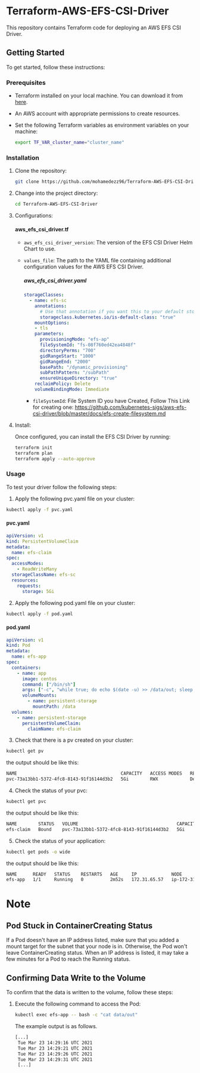 # Terraform-AWS-EFS-CSI-Driver
This repository contains Terraform code for deploying an AWS EFS CSI Driver.

## Getting Started

To get started, follow these instructions:

### Prerequisites

- Terraform installed on your local machine. You can download it from [here](https://www.terraform.io/downloads.html).
- An AWS account with appropriate permissions to create resources.
- Set the following Terraform variables as environment variables on your machine:

    ```bash
    export TF_VAR_cluster_name="cluster_name"
    ```


### Installation

1. Clone the repository:

    ```bash
    git clone https://github.com/mohamedezz96/Terraform-AWS-EFS-CSI-Driver.git
    ```
2. Change into the project directory:

    ```bash
    cd Terraform-AWS-EFS-CSI-Driver
    ```
3. Configurations:
      #### aws_efs_csi_driver.tf
      - `aws_efs_csi_driver_version`: The version of the EFS CSI Driver Helm Chart to use.
      - `values_file`: The path to the YAML file containing additional configuration values for the AWS EFS CSI Driver.
    
        ##### aws_efs_csi_driver.yaml
        ```yaml
        storageClasses: 
          - name: efs-sc
            annotations:
              # Use that annotation if you want this to your default storageclass
              storageclass.kubernetes.io/is-default-class: "true"
            mountOptions:
            - tls
            parameters:
              provisioningMode: "efs-ap"
              fileSystemId: "fs-08f760ed42ea4848f"
              directoryPerms: "700"
              gidRangeStart: "1000"
              gidRangeEnd: "2000"
              basePath: "/dynamic_provisioning"
              subPathPattern: "/subPath"
              ensureUniqueDirectory: "true"
            reclaimPolicy: Delete
            volumeBindingMode: Immediate
        ```
        - `fileSystemId`: File System ID you have Created, Follow This Link for creating one:
                          https://github.com/kubernetes-sigs/aws-efs-csi-driver/blob/master/docs/efs-create-filesystem.md
4. Install: 

    Once configured, you can install the EFS CSI Driver by running:
    
    ```bash
    terraform init
    terraform plan
    terraform apply --auto-approve
    ```

### Usage
To test your driver follow the following steps:

1. Apply the following pvc.yaml file on your cluster:
```bash
kubectl apply -f pvc.yaml
```
#### pvc.yaml
```yaml
apiVersion: v1
kind: PersistentVolumeClaim
metadata:
  name: efs-claim
spec:
  accessModes:
    - ReadWriteMany
  storageClassName: efs-sc
  resources:
    requests:
      storage: 5Gi
```

2. Apply the following pod.yaml file on your cluster:
```bash
kubectl apply -f pod.yaml
```
#### pod.yaml
```yaml
apiVersion: v1
kind: Pod
metadata:
  name: efs-app
spec:
  containers:
    - name: app
      image: centos
      command: ["/bin/sh"]
      args: ["-c", "while true; do echo $(date -u) >> /data/out; sleep 5; done"]
      volumeMounts:
        - name: persistent-storage
          mountPath: /data
  volumes:
    - name: persistent-storage
      persistentVolumeClaim:
        claimName: efs-claim
```

3. Check that there is a pv created on your cluster:
```bash
kubectl get pv
```
   the output should be like this:
   ```bash
   NAME                                       CAPACITY   ACCESS MODES   RECLAIM POLICY   STATUS   CLAIM               STORAGECLASS   VOLUMEATTRIBUTESCLASS   REASON   AGE
pvc-73a13bb1-5372-4fc8-8143-91f16144d3b2   5Gi        RWX            Delete           Bound    default/efs-claim   efs-sc         <unset>                          7m41s
   ```
    
4. Check the status of your pvc:
```bash
kubectl get pvc
```
   the output should be like this:
   ```bash
NAME        STATUS   VOLUME                                     CAPACITY   ACCESS MODES   STORAGECLASS   VOLUMEATTRIBUTESCLASS   AGE
efs-claim   Bound    pvc-73a13bb1-5372-4fc8-8143-91f16144d3b2   5Gi        RWX            efs-sc         <unset>                 12m
   ```
5. Check the status of your application:
```bash
kubectl get pods -o wide
```
   the output should be like this:
   ```bash
NAME      READY   STATUS    RESTARTS   AGE     IP             NODE                            NOMINATED NODE   READINESS GATES
efs-app   1/1     Running   0          2m52s   172.31.65.57   ip-172-31-70-202.ec2.internal   <none>           <none>
   ```
# Note

## Pod Stuck in ContainerCreating Status

If a Pod doesn't have an IP address listed, make sure that you added a mount target for the subnet that your node is in. Otherwise, the Pod won't leave ContainerCreating status. When an IP address is listed, it may take a few minutes for a Pod to reach the Running status.

## Confirming Data Write to the Volume

To confirm that the data is written to the volume, follow these steps:

1. Execute the following command to access the Pod:
   ```bash
   kubectl exec efs-app -- bash -c "cat data/out"
   ```
   The example output is as follows.
   ```bash
   [...]
    Tue Mar 23 14:29:16 UTC 2021
    Tue Mar 23 14:29:21 UTC 2021
    Tue Mar 23 14:29:26 UTC 2021
    Tue Mar 23 14:29:31 UTC 2021
    [...]
   ```
